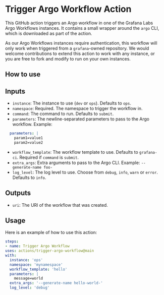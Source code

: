 # Trigger Argo Workflow Action

This GitHub action triggers an Argo workflow in one of the Grafana Labs Argo
Workflows instances. It contains a small wrapper around the `argo` CLI, which is
downloaded as part of the action.

As our Argo Workflows instances require authentication, this workflow will only
work when triggered from a `grafana`-owned repository. We would welcome
contributions to extend this action to work with any instance, or you are free
to fork and modify to run on your own instances.

## How to use

## Inputs

- `instance`: The instance to use (`dev` or `ops`). Defaults to `ops`.
- `namespace`: Required. The namespace to trigger the workflow in.
- `command`: The command to run. Defaults to `submit`.
- `parameters`: The newline-separated parameters to pass to the Argo workflow. Example:
```yaml
  parameters: |
    param1=value1
    param2=value2
```
- `workflow_template`: The workflow template to use. Defaults to `grafana-ci`. Required if `command` is `submit`.
- `extra_args`: Extra arguments to pass to the Argo CLI. Example: `--generate-name foo-`
- `log_level`: The log level to use. Choose from `debug`, `info`, `warn` or `error`. Defaults to `info`.

## Outputs

- `uri`: The URI of the workflow that was created.

## Usage

Here is an example of how to use this action:

```yaml
steps:
- name: Trigger Argo Workflow
uses: actions/trigger-argo-workflow@main
with:
  instance: 'ops'
  namespace: 'mynamespace'
  workflow_template: 'hello'
  parameters: |
    message=world
  extra_args: '--generate-name hello-world-'
  log_level: 'debug'
```
